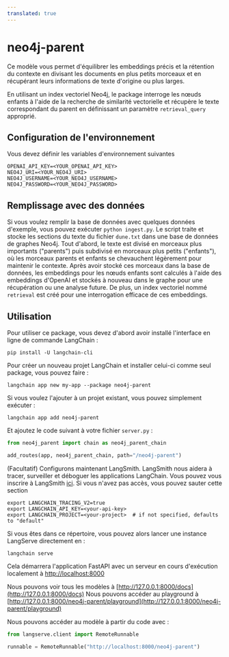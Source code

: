 ```yaml
---
translated: true
---
```


# neo4j-parent

Ce modèle vous permet d'équilibrer les embeddings précis et la rétention du contexte en divisant les documents en plus petits morceaux et en récupérant leurs informations de texte d'origine ou plus larges.

En utilisant un index vectoriel Neo4j, le package interroge les nœuds enfants à l'aide de la recherche de similarité vectorielle et récupère le texte correspondant du parent en définissant un paramètre `retrieval_query` approprié.

## Configuration de l'environnement

Vous devez définir les variables d'environnement suivantes

```shell
OPENAI_API_KEY=<YOUR_OPENAI_API_KEY>
NEO4J_URI=<YOUR_NEO4J_URI>
NEO4J_USERNAME=<YOUR_NEO4J_USERNAME>
NEO4J_PASSWORD=<YOUR_NEO4J_PASSWORD>
```

## Remplissage avec des données

Si vous voulez remplir la base de données avec quelques données d'exemple, vous pouvez exécuter `python ingest.py`.
Le script traite et stocke les sections du texte du fichier `dune.txt` dans une base de données de graphes Neo4j.
Tout d'abord, le texte est divisé en morceaux plus importants ("parents") puis subdivisé en morceaux plus petits ("enfants"), où les morceaux parents et enfants se chevauchent légèrement pour maintenir le contexte.
Après avoir stocké ces morceaux dans la base de données, les embeddings pour les nœuds enfants sont calculés à l'aide des embeddings d'OpenAI et stockés à nouveau dans le graphe pour une récupération ou une analyse future.
De plus, un index vectoriel nommé `retrieval` est créé pour une interrogation efficace de ces embeddings.

## Utilisation

Pour utiliser ce package, vous devez d'abord avoir installé l'interface en ligne de commande LangChain :

```shell
pip install -U langchain-cli
```

Pour créer un nouveau projet LangChain et installer celui-ci comme seul package, vous pouvez faire :

```shell
langchain app new my-app --package neo4j-parent
```

Si vous voulez l'ajouter à un projet existant, vous pouvez simplement exécuter :

```shell
langchain app add neo4j-parent
```

Et ajoutez le code suivant à votre fichier `server.py` :

```python
from neo4j_parent import chain as neo4j_parent_chain

add_routes(app, neo4j_parent_chain, path="/neo4j-parent")
```

(Facultatif) Configurons maintenant LangSmith.
LangSmith nous aidera à tracer, surveiller et déboguer les applications LangChain.
Vous pouvez vous inscrire à LangSmith [ici](https://smith.langchain.com/).
Si vous n'avez pas accès, vous pouvez sauter cette section

```shell
export LANGCHAIN_TRACING_V2=true
export LANGCHAIN_API_KEY=<your-api-key>
export LANGCHAIN_PROJECT=<your-project>  # if not specified, defaults to "default"
```

Si vous êtes dans ce répertoire, vous pouvez alors lancer une instance LangServe directement en :

```shell
langchain serve
```

Cela démarrera l'application FastAPI avec un serveur en cours d'exécution localement à
[http://localhost:8000](http://localhost:8000)

Nous pouvons voir tous les modèles à [http://127.0.0.1:8000/docs](http://127.0.0.1:8000/docs)
Nous pouvons accéder au playground à [http://127.0.0.1:8000/neo4j-parent/playground](http://127.0.0.1:8000/neo4j-parent/playground)

Nous pouvons accéder au modèle à partir du code avec :

```python
from langserve.client import RemoteRunnable

runnable = RemoteRunnable("http://localhost:8000/neo4j-parent")
```
